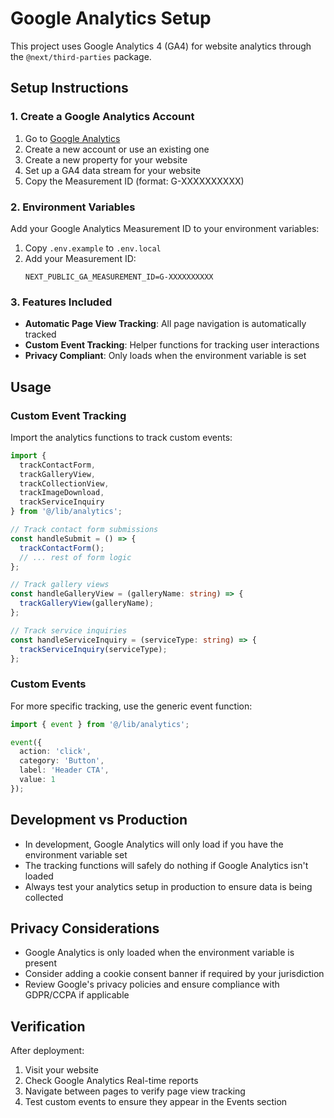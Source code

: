 # Google Analytics Setup

This project uses Google Analytics 4 (GA4) for website analytics through the `@next/third-parties` package.

## Setup Instructions

### 1. Create a Google Analytics Account

1. Go to [Google Analytics](https://analytics.google.com/)
2. Create a new account or use an existing one
3. Create a new property for your website
4. Set up a GA4 data stream for your website
5. Copy the Measurement ID (format: G-XXXXXXXXXX)

### 2. Environment Variables

Add your Google Analytics Measurement ID to your environment variables:

1. Copy `.env.example` to `.env.local`
2. Add your Measurement ID:
   ```
   NEXT_PUBLIC_GA_MEASUREMENT_ID=G-XXXXXXXXXX
   ```

### 3. Features Included

- **Automatic Page View Tracking**: All page navigation is automatically tracked
- **Custom Event Tracking**: Helper functions for tracking user interactions
- **Privacy Compliant**: Only loads when the environment variable is set

## Usage

### Custom Event Tracking

Import the analytics functions to track custom events:

```typescript
import { 
  trackContactForm, 
  trackGalleryView, 
  trackCollectionView,
  trackImageDownload,
  trackServiceInquiry 
} from '@/lib/analytics';

// Track contact form submissions
const handleSubmit = () => {
  trackContactForm();
  // ... rest of form logic
};

// Track gallery views
const handleGalleryView = (galleryName: string) => {
  trackGalleryView(galleryName);
};

// Track service inquiries
const handleServiceInquiry = (serviceType: string) => {
  trackServiceInquiry(serviceType);
};
```

### Custom Events

For more specific tracking, use the generic event function:

```typescript
import { event } from '@/lib/analytics';

event({
  action: 'click',
  category: 'Button',
  label: 'Header CTA',
  value: 1
});
```

## Development vs Production

- In development, Google Analytics will only load if you have the environment variable set
- The tracking functions will safely do nothing if Google Analytics isn't loaded
- Always test your analytics setup in production to ensure data is being collected

## Privacy Considerations

- Google Analytics is only loaded when the environment variable is present
- Consider adding a cookie consent banner if required by your jurisdiction
- Review Google's privacy policies and ensure compliance with GDPR/CCPA if applicable

## Verification

After deployment:

1. Visit your website
2. Check Google Analytics Real-time reports
3. Navigate between pages to verify page view tracking
4. Test custom events to ensure they appear in the Events section

